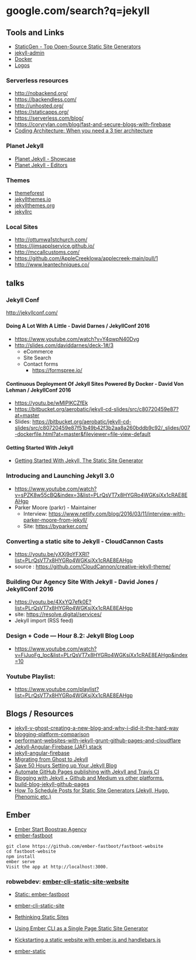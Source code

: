 # google.com/search?q=jekyll


## Tools and Links
- [StaticGen - Top Open-Source Static Site Generators](https://www.staticgen.com/ )
- [jekyll-admin ](https://github.com/jekyll/jekyll-admin)
- [Docker](https://github.com/jekyll/docker )
- [Logos](https://github.com/jekyll/brand )

### Serverless resources
- http://nobackend.org/
- https://backendless.com/
- http://unhosted.org/
- https://staticapps.org/
- https://serverless.com/blog/
- https://coryrylan.com/blog/fast-and-secure-blogs-with-firebase
- [Coding Architecture: When you need a 3 tier architecture](http://www.codingthearchitecture.com/2012/07/20/when_do_you_need_a_3_tier_architecture.html)

### Planet Jekyll
- [Planet Jekyll - Showcase ](http://planetjekyll.github.io/showcase/ )
- [Planet Jekyll - Editors]( https://github.com/planetjekyll/awesome-jekyll-editors )

### Themes
- [themeforest](https://themeforest.net/category/static-site-generators/jekyll )
- [jekyllthemes.io ](https://jekyllthemes.io/)
- [jekyllthemes.org](http://jekyllthemes.org/)
- [jekyllrc](http://themes.jekyllrc.org/)


### Local Sites
- http://ottumwa1stchurch.com/
- https://jimsapplservice.github.io/
- http://mccallcustoms.com/
- https://github.com/AppleCreekIowa/applecreek-main/pull/1
- http://www.leantechniques.co/

## talks
### Jekyll Conf
http://jekyllconf.com/
#### Doing A Lot With A Little - David Darnes / JekyllConf 2016
- https://www.youtube.com/watch?v=Y4qwpN40Dvg
- http://slides.com/daviddarnes/deck-1#/3
  - eCommerce
  - Site Search
  - Contact forms
    - https://formspree.io/
#### Continuous Deployment Of Jekyll Sites Powered By Docker - David Von Lehman / JekyllConf 2016
- https://youtu.be/wMlPlKCZfEk
- https://bitbucket.org/aerobatic/jekyll-cd-slides/src/c80720459e87?at=master
- Slides: https://bitbucket.org/aerobatic/jekyll-cd-slides/src/c80720459e87f51b49b42f3b2aa8a260bddb9c92/_slides/007-dockerfile.html?at=master&fileviewer=file-view-default
#### Getting Started With Jekyll
- [Getting Started With Jekyll, The Static Site Generator ](https://youtu.be/iWowJBRMtpc?list=PLrQsVT7x8HYGRo4WGKsjXx1cRAE8EAHgp)


### Introducing and Launching Jekyll 3.0
- https://www.youtube.com/watch?v=sPZK8w55cBQ&index=3&list=PLrQsVT7x8HYGRo4WGKsjXx1cRAE8EAHgp
- Parker Moore (parkr) - Maintainer
  - Interview: https://www.netlify.com/blog/2016/03/11/interview-with-parker-moore-from-jekyll/
  - Site: https://byparker.com/

### Converting a static site to Jekyll - CloudCannon Casts
- https://youtu.be/yXXj9oYFXRI?list=PLrQsVT7x8HYGRo4WGKsjXx1cRAE8EAHgp
- source : https://github.com/CloudCannon/creative-jekyll-theme/

### Building Our Agency Site With Jekyll - David Jones / JekyllConf 2016
- https://youtu.be/4XxYQ7efk0E?list=PLrQsVT7x8HYGRo4WGKsjXx1cRAE8EAHgp
- site: https://resolve.digital/services/
- Jekyll import (RSS feed)

### Design + Code — Hour 8.2: Jekyll Blog Loop
- https://www.youtube.com/watch?v=FiJuoFg_Ipc&list=PLrQsVT7x8HYGRo4WGKsjXx1cRAE8EAHgp&index=10

### Youtube Playlist:
- https://www.youtube.com/playlist?list=PLrQsVT7x8HYGRo4WGKsjXx1cRAE8EAHgp



## Blogs / Resources
- [jekyll-v-ghost-creating-a-new-blog-and-why-i-did-it-the-hard-way](http://www.andrewsouthpaw.com/2014/12/05/jekyll-v-ghost-creating-a-new-blog-and-why-i-did-it-the-hard-way/)
- [blogging-platform-comparison](http://bitsandbites.me/blog/2014/07/01/blogging-platform-comparison/)
- [performant-websites-with-jekyll-grunt-github-pages-and-cloudflare](http://davidensinger.com/2015/01/performant-websites-with-jekyll-grunt-github-pages-and-cloudflare/)
- [Jekyll-Angular-Firebase (JAF) stack ](http://maxhorstmann.net/blog/2014/09/10/web-apps-with-no-backend-code-the-jekyll-angular-firebase-jaf-stack/)
- [jekyll-angular-firebase](https://github.com/MaxHorstmann/jekyll-angular-firebase)
- [Migrating from Ghost to Jekyll ](https://andy.stanton.is/writing/about/migrating-from-ghost-to-jekyll/)
- [Save 50 Hours Setting up Your Jekyll Blog](http://willkoehler.net/2014/08/26/save-50-hours-setting-up-your-jekyll-blog.html)
- [Automate GitHub Pages publishing with Jekyll and Travis CI](http://eshepelyuk.github.io/2014/10/28/automate-github-pages-travisci.html)
- [Blogging with Jekyll + Github and Medium vs other platforms. ](https://medium.com/@srnvs/blogging-with-jekyll-github-and-medium-vs-other-platforms-efcc316327e1)
- [build-blog-jekyll-github-pages](https://www.smashingmagazine.com/2014/08/build-blog-jekyll-github-pages/)
- [How To Schedule Posts for Static Site Generators (Jekyll, Hugo, Phenomic etc.) ](https://serverless.com/blog/static-site-post-scheduler/)


## Ember
- [Ember Start Boostrap Agency](https://www.emberjsthemes.com/themes/view-theme.php?theme_id=1004)
- [ember-fastboot](https://github.com/ember-fastboot/fastboot-website)

```
git clone https://github.com/ember-fastboot/fastboot-website
cd fastboot-website
npm install
ember serve
Visit the app at http://localhost:3000.
```

### robwebdev: [ember-cli-static-site-website](https://github.com/robwebdev/ember-cli-static-site-website)
- [Static: ember-fastboot](https://github.com/robwebdev/fastboot-website)
- [ember-cli-static-site](https://github.com/robwebdev/ember-cli-static-site)

- [Rethinking Static Sites](http://kellysutton.com/2015/05/19/rethinking-static-sites.html)
- [Using Ember CLI as a Single Page Static Site Generator](https://medium.com/@jlsuttles/using-ember-cli-as-a-single-page-static-site-generator-62e4111b13db)
- [Kickstarting a static website with ember.js and handlebars.js](https://roussos.cc/2013/10/20/kickstarting-a-static-website-emberjs-handlebarsjs/)
- [ember-static](http://slides.com/eubenesa/ember-static#/5)
